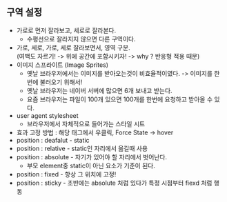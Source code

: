 ## 구역 설정

- 가로로 먼저 잘라보고, 세로로 잘라본다.
  - 수평선으로 잘라지지 않으면 다른 구역이다.
- 가로, 세로, 가로, 세로 잘라보면서, 영역 구분.  
  (여백도 자르기! -> 위에 공간에 포함시키자! -> why ? 반응형 적용 때문)
- 이미지 스프라이트 (Image Sprites)
  - 옛날 브라우저에서는 이미지를 받아오는것이 비효율적이였다. -> 이미지를 한번에 불러오기 위해서!
  - 옛날 브라우저는 네이버 서버에 많으면 6개 보내고 받는다.
  - 요즘 브라우저는 파일이 100개 있으면 100개를 한번에 요청하고 받아올 수 있다.
- user agent stylesheet
  - 브라우저에서 자체적으로 들어가는 스타일 시트
- 효과 고정 방법 : 해당 태그에서 우클릭, Force State -> hover
- position : deafalut - static
- position : relative - static인 자리에서 옮길때 사용
- position : absolute - 자기가 있어야 할 자리에서 벗어난다.
  - 부모 element중 static이 아닌 요소가 기준이 된다.
- position : fixed - 항상 그 위치에 고정!
- position : sticky - 초반에는 absolute 처럼 있다가 특정 시점부터 fiexd 처럼 행동
